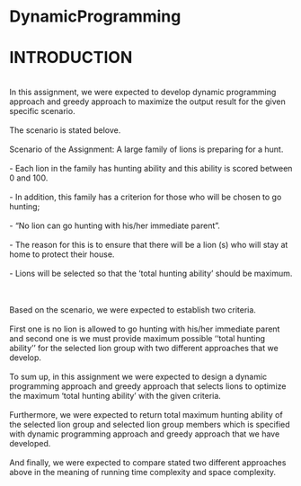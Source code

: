 # DynamicProgramming

# INTRODUCTION
<br />
In this assignment, we were expected to develop dynamic programming approach and greedy approach to maximize the output result 
for the given specific scenario. 
<br /><br />
The scenario is stated belove.
<br /><br />
Scenario of the Assignment: A large family of lions is preparing for a hunt. 
<br /><br />
- Each lion in the family has hunting ability and this ability is scored between 0 and 100. 
<br /><br />
- In addition, this family has a criterion for those who will be chosen to go hunting; 
<br /><br />
- “No lion can go hunting with his/her immediate parent”. 
<br /><br />
- The reason for this is to ensure that there will be a lion (s) who will stay at home to protect their house.
<br /><br />
- Lions will be selected so that the ‘total hunting ability’ should be maximum.

<br /><br />
Based on the scenario, we were expected to establish two criteria. 
<br /><br />
First one is no lion is allowed to go hunting with his/her immediate parent and 
second one is we must provide maximum possible ‘‘total hunting ability’’ for the 
selected lion group with two different approaches that we develop.
<br /><br />
To sum up, in this assignment we were expected to design a dynamic programming approach and greedy approach 
that selects lions to optimize the maximum ‘total hunting ability’ with the given criteria. 
<br /><br />
Furthermore, we were expected to return total maximum hunting ability of the selected lion group and selected 
lion group members which is specified with dynamic programming approach and greedy approach that we have developed.
<br /><br />
And finally, we were expected to compare stated two different approaches above in the meaning of 
running time complexity and space complexity.
